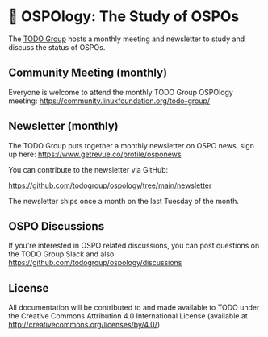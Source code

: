 # 📖 OSPOlogy: The Study of OSPOs

The [TODO Group](https://todogroup.org) hosts a monthly meeting and newsletter to study and discuss the status of OSPOs.

## Community Meeting (monthly)

Everyone is welcome to attend the monthly TODO Group OSPOlogy meeting: https://community.linuxfoundation.org/todo-group/

## Newsletter (monthly)

The TODO Group puts together a monthly newsletter on OSPO news, sign up here: https://www.getrevue.co/profile/osponews

You can contribute to the newsletter via GitHub:

https://github.com/todogroup/ospology/tree/main/newsletter

The newsletter ships once a month on the last Tuesday of the month.

## OSPO Discussions

If you're interested in OSPO related discussions, you can post questions on the TODO Group Slack and also https://github.com/todogroup/ospology/discussions

## License

All documentation will be contributed to and made available to TODO under the Creative Commons Attribution 4.0 International License (available at http://creativecommons.org/licenses/by/4.0/)
